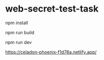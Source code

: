 # web-secret-test-task

npm install


npm run build


npm run dev

https://celadon-phoenix-f1d78a.netlify.app/

